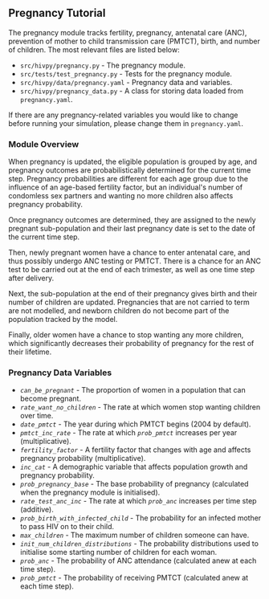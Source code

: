 ## Pregnancy Tutorial

The pregnancy module tracks fertility, pregnancy, antenatal care (ANC), prevention of mother to child transmission care (PMTCT), birth, and number of children. The most relevant files are listed below:

- `src/hivpy/pregnancy.py` - The pregnancy module.
- `src/tests/test_pregnancy.py` - Tests for the pregnancy module.
- `src/hivpy/data/pregnancy.yaml` - Pregnancy data and variables.
- `src/hivpy/pregnancy_data.py` - A class for storing data loaded from `pregnancy.yaml`.

If there are any pregnancy-related variables you would like to change before running your simulation, please change them in `pregnancy.yaml`.

### Module Overview

When pregnancy is updated, the eligible population is grouped by age, and pregnancy outcomes are probabilistically determined for the current time step. Pregnancy probabilities are different for each age group due to the influence of an age-based fertility factor, but an individual's number of condomless sex partners and wanting no more children also affects pregnancy probability.

Once pregnancy outcomes are determined, they are assigned to the newly pregnant sub-population and their last pregnancy date is set to the date of the current time step.

Then, newly pregnant women have a chance to enter antenatal care, and thus possibly undergo ANC testing or PMTCT. There is a chance for an ANC test to be carried out at the end of each trimester, as well as one time step after delivery.

Next, the sub-population at the end of their pregnancy gives birth and their number of children are updated. Pregnancies that are not carried to term are not modelled, and newborn children do not become part of the population tracked by the model.

Finally, older women have a chance to stop wanting any more children, which significantly decreases their probability of pregnancy for the rest of their lifetime.

### Pregnancy Data Variables

- *`can_be_pregnant`* - The proportion of women in a population that can become pregnant.
- *`rate_want_no_children`* - The rate at which women stop wanting children over time.
- *`date_pmtct`* - The year during which PMTCT begins (2004 by default).
- *`pmtct_inc_rate`* - The rate at which *`prob_pmtct`* increases per year (multiplicative).
- *`fertility_factor`* - A fertility factor that changes with age and affects pregnancy probability (multiplicative).
- *`inc_cat`* - A demographic variable that affects population growth and pregnancy probability.
- *`prob_pregnancy_base`* - The base probability of pregnancy (calculated when the pregnancy module is initialised).
- *`rate_test_anc_inc`* - The rate at which *`prob_anc`* increases per time step (additive).
- *`prob_birth_with_infected_child`* - The probability for an infected mother to pass HIV on to their child.
- *`max_children`* - The maximum number of children someone can have.
- *`init_num_children_distributions`* - The probability distributions used to initialise some starting number of children for each woman.
- *`prob_anc`* - The probability of ANC attendance (calculated anew at each time step).
- *`prob_pmtct`* - The probability of receiving PMTCT (calculated anew at each time step).
